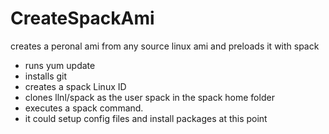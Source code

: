 # CreateSpackAmi

creates a peronal ami from any source linux ami and preloads it with spack  

 - runs yum update   
 - installs git    
 - creates a spack Linux ID    
 - clones llnl/spack as the user spack in the spack home folder     
 - executes a spack command. 
 - it could setup config files and install packages at this point     

